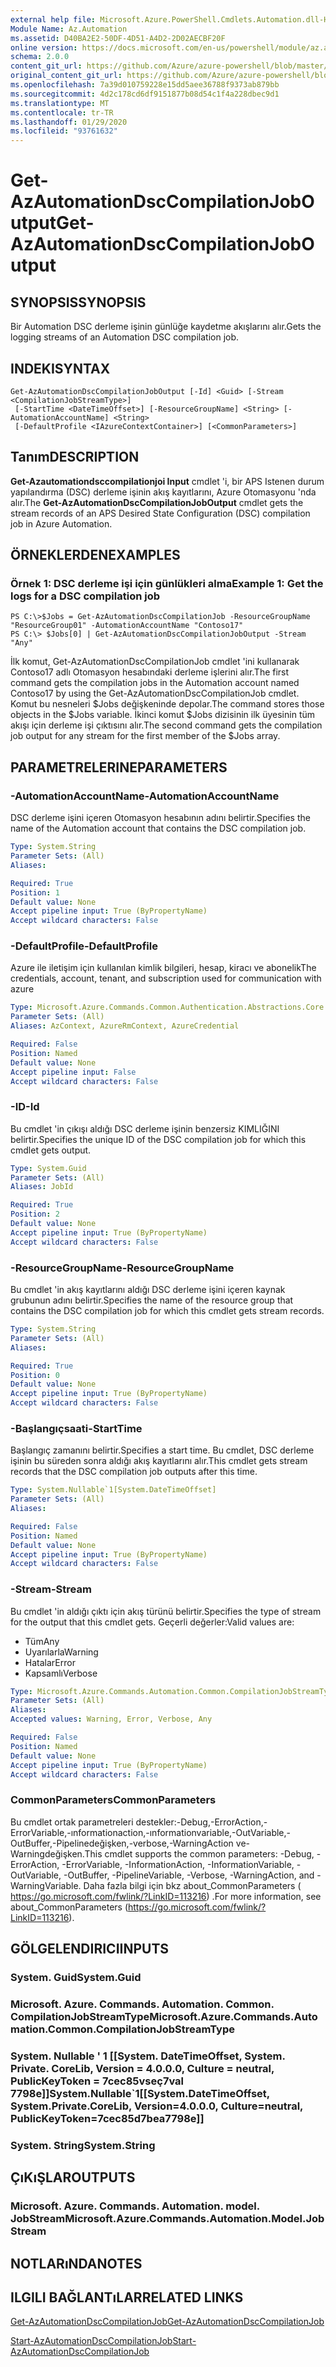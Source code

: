 ```yaml
---
external help file: Microsoft.Azure.PowerShell.Cmdlets.Automation.dll-Help.xml
Module Name: Az.Automation
ms.assetid: D40BA2E2-50DF-4D51-A4D2-2D02AECBF20F
online version: https://docs.microsoft.com/en-us/powershell/module/az.automation/get-azautomationdsccompilationjoboutput
schema: 2.0.0
content_git_url: https://github.com/Azure/azure-powershell/blob/master/src/Automation/Automation/help/Get-AzAutomationDscCompilationJobOutput.md
original_content_git_url: https://github.com/Azure/azure-powershell/blob/master/src/Automation/Automation/help/Get-AzAutomationDscCompilationJobOutput.md
ms.openlocfilehash: 7a39d010759228e15dd5aee36788f9373ab879bb
ms.sourcegitcommit: 4d2c178cd6df9151877b08d54c1f4a228dbec9d1
ms.translationtype: MT
ms.contentlocale: tr-TR
ms.lasthandoff: 01/29/2020
ms.locfileid: "93761632"
---
```

# <span data-ttu-id="a36d0-101">Get-AzAutomationDscCompilationJobOutput</span><span class="sxs-lookup"><span data-stu-id="a36d0-101">Get-AzAutomationDscCompilationJobOutput</span></span>

## <span data-ttu-id="a36d0-102">SYNOPSIS</span><span class="sxs-lookup"><span data-stu-id="a36d0-102">SYNOPSIS</span></span>
<span data-ttu-id="a36d0-103">Bir Automation DSC derleme işinin günlüğe kaydetme akışlarını alır.</span><span class="sxs-lookup"><span data-stu-id="a36d0-103">Gets the logging streams of an Automation DSC compilation job.</span></span>

## <span data-ttu-id="a36d0-104">INDEKI</span><span class="sxs-lookup"><span data-stu-id="a36d0-104">SYNTAX</span></span>

```
Get-AzAutomationDscCompilationJobOutput [-Id] <Guid> [-Stream <CompilationJobStreamType>]
 [-StartTime <DateTimeOffset>] [-ResourceGroupName] <String> [-AutomationAccountName] <String>
 [-DefaultProfile <IAzureContextContainer>] [<CommonParameters>]
```

## <span data-ttu-id="a36d0-105">Tanım</span><span class="sxs-lookup"><span data-stu-id="a36d0-105">DESCRIPTION</span></span>
<span data-ttu-id="a36d0-106">**Get-Azautomationdsccompilationjoi Input** cmdlet 'i, bir APS Istenen durum yapılandırma (DSC) derleme işinin akış kayıtlarını, Azure Otomasyonu 'nda alır.</span><span class="sxs-lookup"><span data-stu-id="a36d0-106">The **Get-AzAutomationDscCompilationJobOutput** cmdlet gets the stream records of an APS Desired State Configuration (DSC) compilation job in Azure Automation.</span></span>

## <span data-ttu-id="a36d0-107">ÖRNEKLERDEN</span><span class="sxs-lookup"><span data-stu-id="a36d0-107">EXAMPLES</span></span>

### <span data-ttu-id="a36d0-108">Örnek 1: DSC derleme işi için günlükleri alma</span><span class="sxs-lookup"><span data-stu-id="a36d0-108">Example 1: Get the logs for a DSC compilation job</span></span>
```
PS C:\>$Jobs = Get-AzAutomationDscCompilationJob -ResourceGroupName "ResourceGroup01" -AutomationAccountName "Contoso17"
PS C:\> $Jobs[0] | Get-AzAutomationDscCompilationJobOutput -Stream "Any"
```

<span data-ttu-id="a36d0-109">İlk komut, Get-AzAutomationDscCompilationJob cmdlet 'ini kullanarak Contoso17 adlı Otomasyon hesabındaki derleme işlerini alır.</span><span class="sxs-lookup"><span data-stu-id="a36d0-109">The first command gets the compilation jobs in the Automation account named Contoso17 by using the Get-AzAutomationDscCompilationJob cmdlet.</span></span>
<span data-ttu-id="a36d0-110">Komut bu nesneleri $Jobs değişkeninde depolar.</span><span class="sxs-lookup"><span data-stu-id="a36d0-110">The command stores those objects in the $Jobs variable.</span></span>
<span data-ttu-id="a36d0-111">İkinci komut $Jobs dizisinin ilk üyesinin tüm akışı için derleme işi çıktısını alır.</span><span class="sxs-lookup"><span data-stu-id="a36d0-111">The second command gets the compilation job output for any stream for the first member of the $Jobs array.</span></span>

## <span data-ttu-id="a36d0-112">PARAMETRELERINE</span><span class="sxs-lookup"><span data-stu-id="a36d0-112">PARAMETERS</span></span>

### <span data-ttu-id="a36d0-113">-AutomationAccountName</span><span class="sxs-lookup"><span data-stu-id="a36d0-113">-AutomationAccountName</span></span>
<span data-ttu-id="a36d0-114">DSC derleme işini içeren Otomasyon hesabının adını belirtir.</span><span class="sxs-lookup"><span data-stu-id="a36d0-114">Specifies the name of the Automation account that contains the DSC compilation job.</span></span>

```yaml
Type: System.String
Parameter Sets: (All)
Aliases:

Required: True
Position: 1
Default value: None
Accept pipeline input: True (ByPropertyName)
Accept wildcard characters: False
```

### <span data-ttu-id="a36d0-115">-DefaultProfile</span><span class="sxs-lookup"><span data-stu-id="a36d0-115">-DefaultProfile</span></span>
<span data-ttu-id="a36d0-116">Azure ile iletişim için kullanılan kimlik bilgileri, hesap, kiracı ve abonelik</span><span class="sxs-lookup"><span data-stu-id="a36d0-116">The credentials, account, tenant, and subscription used for communication with azure</span></span>

```yaml
Type: Microsoft.Azure.Commands.Common.Authentication.Abstractions.Core.IAzureContextContainer
Parameter Sets: (All)
Aliases: AzContext, AzureRmContext, AzureCredential

Required: False
Position: Named
Default value: None
Accept pipeline input: False
Accept wildcard characters: False
```

### <span data-ttu-id="a36d0-117">-ID</span><span class="sxs-lookup"><span data-stu-id="a36d0-117">-Id</span></span>
<span data-ttu-id="a36d0-118">Bu cmdlet 'in çıkışı aldığı DSC derleme işinin benzersiz KIMLIĞINI belirtir.</span><span class="sxs-lookup"><span data-stu-id="a36d0-118">Specifies the unique ID of the DSC compilation job for which this cmdlet gets output.</span></span>

```yaml
Type: System.Guid
Parameter Sets: (All)
Aliases: JobId

Required: True
Position: 2
Default value: None
Accept pipeline input: True (ByPropertyName)
Accept wildcard characters: False
```

### <span data-ttu-id="a36d0-119">-ResourceGroupName</span><span class="sxs-lookup"><span data-stu-id="a36d0-119">-ResourceGroupName</span></span>
<span data-ttu-id="a36d0-120">Bu cmdlet 'in akış kayıtlarını aldığı DSC derleme işini içeren kaynak grubunun adını belirtir.</span><span class="sxs-lookup"><span data-stu-id="a36d0-120">Specifies the name of the resource group that contains the DSC compilation job for which this cmdlet gets stream records.</span></span>

```yaml
Type: System.String
Parameter Sets: (All)
Aliases:

Required: True
Position: 0
Default value: None
Accept pipeline input: True (ByPropertyName)
Accept wildcard characters: False
```

### <span data-ttu-id="a36d0-121">-Başlangıçsaati</span><span class="sxs-lookup"><span data-stu-id="a36d0-121">-StartTime</span></span>
<span data-ttu-id="a36d0-122">Başlangıç zamanını belirtir.</span><span class="sxs-lookup"><span data-stu-id="a36d0-122">Specifies a start time.</span></span>
<span data-ttu-id="a36d0-123">Bu cmdlet, DSC derleme işinin bu süreden sonra aldığı akış kayıtlarını alır.</span><span class="sxs-lookup"><span data-stu-id="a36d0-123">This cmdlet gets stream records that the DSC compilation job outputs after this time.</span></span>

```yaml
Type: System.Nullable`1[System.DateTimeOffset]
Parameter Sets: (All)
Aliases:

Required: False
Position: Named
Default value: None
Accept pipeline input: True (ByPropertyName)
Accept wildcard characters: False
```

### <span data-ttu-id="a36d0-124">-Stream</span><span class="sxs-lookup"><span data-stu-id="a36d0-124">-Stream</span></span>
<span data-ttu-id="a36d0-125">Bu cmdlet 'in aldığı çıktı için akış türünü belirtir.</span><span class="sxs-lookup"><span data-stu-id="a36d0-125">Specifies the type of stream for the output that this cmdlet gets.</span></span>
<span data-ttu-id="a36d0-126">Geçerli değerler:</span><span class="sxs-lookup"><span data-stu-id="a36d0-126">Valid values are:</span></span> 
- <span data-ttu-id="a36d0-127">Tüm</span><span class="sxs-lookup"><span data-stu-id="a36d0-127">Any</span></span> 
- <span data-ttu-id="a36d0-128">Uyarılarla</span><span class="sxs-lookup"><span data-stu-id="a36d0-128">Warning</span></span> 
- <span data-ttu-id="a36d0-129">Hatalar</span><span class="sxs-lookup"><span data-stu-id="a36d0-129">Error</span></span> 
- <span data-ttu-id="a36d0-130">Kapsamlı</span><span class="sxs-lookup"><span data-stu-id="a36d0-130">Verbose</span></span>

```yaml
Type: Microsoft.Azure.Commands.Automation.Common.CompilationJobStreamType
Parameter Sets: (All)
Aliases:
Accepted values: Warning, Error, Verbose, Any

Required: False
Position: Named
Default value: None
Accept pipeline input: True (ByPropertyName)
Accept wildcard characters: False
```

### <span data-ttu-id="a36d0-131">CommonParameters</span><span class="sxs-lookup"><span data-stu-id="a36d0-131">CommonParameters</span></span>
<span data-ttu-id="a36d0-132">Bu cmdlet ortak parametreleri destekler:-Debug,-ErrorAction,-ErrorVariable,-ınformationaction,-ınformationvariable,-OutVariable,-OutBuffer,-Pipelinedeğişken,-verbose,-WarningAction ve-Warningdeğişken.</span><span class="sxs-lookup"><span data-stu-id="a36d0-132">This cmdlet supports the common parameters: -Debug, -ErrorAction, -ErrorVariable, -InformationAction, -InformationVariable, -OutVariable, -OutBuffer, -PipelineVariable, -Verbose, -WarningAction, and -WarningVariable.</span></span> <span data-ttu-id="a36d0-133">Daha fazla bilgi için bkz about_CommonParameters ( https://go.microsoft.com/fwlink/?LinkID=113216) .</span><span class="sxs-lookup"><span data-stu-id="a36d0-133">For more information, see about_CommonParameters (https://go.microsoft.com/fwlink/?LinkID=113216).</span></span>

## <span data-ttu-id="a36d0-134">GÖLGELENDIRICI</span><span class="sxs-lookup"><span data-stu-id="a36d0-134">INPUTS</span></span>

### <span data-ttu-id="a36d0-135">System. Guid</span><span class="sxs-lookup"><span data-stu-id="a36d0-135">System.Guid</span></span>

### <span data-ttu-id="a36d0-136">Microsoft. Azure. Commands. Automation. Common. CompilationJobStreamType</span><span class="sxs-lookup"><span data-stu-id="a36d0-136">Microsoft.Azure.Commands.Automation.Common.CompilationJobStreamType</span></span>

### <span data-ttu-id="a36d0-137">System. Nullable ' 1 [[System. DateTimeOffset, System. Private. CoreLib, Version = 4.0.0.0, Culture = neutral, PublicKeyToken = 7cec85vseç7val 7798e]]</span><span class="sxs-lookup"><span data-stu-id="a36d0-137">System.Nullable\`1[[System.DateTimeOffset, System.Private.CoreLib, Version=4.0.0.0, Culture=neutral, PublicKeyToken=7cec85d7bea7798e]]</span></span>

### <span data-ttu-id="a36d0-138">System. String</span><span class="sxs-lookup"><span data-stu-id="a36d0-138">System.String</span></span>

## <span data-ttu-id="a36d0-139">ÇıKıŞLAR</span><span class="sxs-lookup"><span data-stu-id="a36d0-139">OUTPUTS</span></span>

### <span data-ttu-id="a36d0-140">Microsoft. Azure. Commands. Automation. model. JobStream</span><span class="sxs-lookup"><span data-stu-id="a36d0-140">Microsoft.Azure.Commands.Automation.Model.JobStream</span></span>

## <span data-ttu-id="a36d0-141">NOTLARıNDA</span><span class="sxs-lookup"><span data-stu-id="a36d0-141">NOTES</span></span>

## <span data-ttu-id="a36d0-142">ILGILI BAĞLANTıLAR</span><span class="sxs-lookup"><span data-stu-id="a36d0-142">RELATED LINKS</span></span>

[<span data-ttu-id="a36d0-143">Get-AzAutomationDscCompilationJob</span><span class="sxs-lookup"><span data-stu-id="a36d0-143">Get-AzAutomationDscCompilationJob</span></span>](./Get-AzAutomationDscCompilationJob.md)

[<span data-ttu-id="a36d0-144">Start-AzAutomationDscCompilationJob</span><span class="sxs-lookup"><span data-stu-id="a36d0-144">Start-AzAutomationDscCompilationJob</span></span>](./Start-AzAutomationDscCompilationJob.md)


